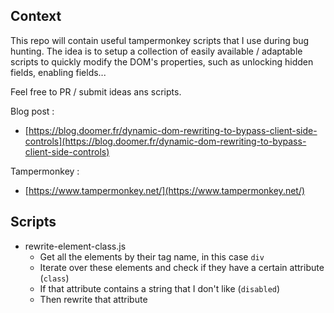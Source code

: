## Context

This repo will contain useful tampermonkey scripts that I use during bug hunting. 
The idea is to setup a collection of easily available / adaptable scripts to quickly modify the DOM's properties, such as unlocking hidden fields, enabling fields...

Feel free to PR / submit ideas ans scripts.

Blog post : 
- [https://blog.doomer.fr/dynamic-dom-rewriting-to-bypass-client-side-controls](https://blog.doomer.fr/dynamic-dom-rewriting-to-bypass-client-side-controls)

Tampermonkey : 
- [https://www.tampermonkey.net/](https://www.tampermonkey.net/)

## Scripts 

- rewrite-element-class.js
  - Get all the elements by their tag name, in this case `div`
  - Iterate over these elements and check if they have a certain attribute (`class`)
  - If that attribute contains a string that I don't like (`disabled`)
  - Then rewrite that attribute 
